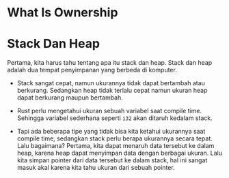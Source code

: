 # What Is Ownership

# Stack Dan Heap

Pertama, kita harus tahu tentang apa itu stack dan heap. Stack dan heap adalah dua tempat penyimpanan yang berbeda di komputer.

  - Stack sangat cepat, namun ukurannya tidak dapat bertambah atau berkurang. Sedangkan heap tidak terlalu cepat namun ukuran heap dapat berkurang maupun bertambah.
  
  - Rust perlu mengetahui ukuran sebuah variabel saat compile time. Sehingga variabel sederhana seperti `i32` akan ditaruh kedalam stack.

  - Tapi ada beberapa tipe yang tidak bisa kita ketahui ukurannya saat compile time, sedangkan stack perlu berapa ukurannya secara tepat. Lalu bagaimana? Pertama, kita dapat menaruh data tersebut ke dalam heap, karena heap dapat menyimpan data dengan berbagai ukuran. Lalu kita simpan pointer dari data tersebut ke dalam stack, hal ini sangat masuk akal karena kita tahu ukuran dari sebuah pointer.

